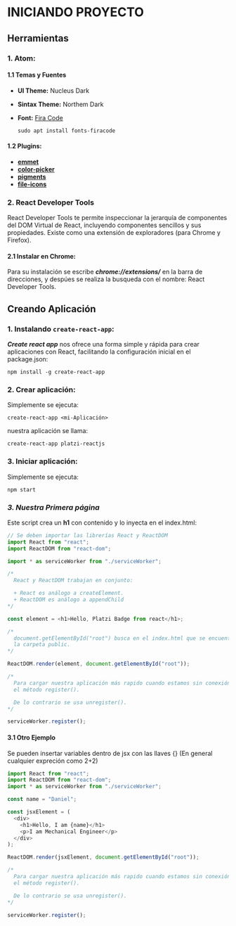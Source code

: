 # INICIANDO PROYECTO

## Herramientas

### **1. Atom:**

#### **1.1 Temas y Fuentes**

- **UI Theme:** Nucleus Dark
- **Sintax Theme:** Northem Dark
- **Font:** [Fira Code](https://github.com/tonsky/FiraCode)

  ```
  sudo apt install fonts-firacode
  ```

#### **1.2 Plugins:**

- **[emmet](https://github.com/emmetio/emmet-atom)**
- **[color-picker](https://github.com/thomaslindstrom/color-picker)**
- **[pigments](https://github.com/abe33/atom-pigments)**
- **[file-icons](https://github.com/file-icons/atom)**

### **2. React Developer Tools**

React Developer Tools te permite inspeccionar la jerarquía de componentes del DOM Virtual de React, incluyendo componentes sencillos y sus propiedades. Existe como una extensión de exploradores (para Chrome y Firefox).

#### **2.1 Instalar en Chrome:**

Para su instalación se escribe **_chrome://extensions/_** en la barra de direcciones, y despúes se realiza la busqueda con el nombre: React Developer Tools.

## **Creando Aplicación**

### **1. Instalando `create-react-app`:**

**_Create react app_** nos ofrece una forma simple y rápida para crear aplicaciones con React, facilitando la configuración inicial en el package.json:

```
npm install -g create-react-app
```

### **2. Crear aplicación:**

Simplemente se ejecuta:

```
create-react-app <mi-Aplicación>
```

nuestra aplicación se llama:

```
create-react-app platzi-reactjs
```

### **3. Iniciar aplicación:**

Simplemente se ejecuta:

```
npm start
```

### **_3. Nuestra Primera página_**

Este script crea un **h1** con contenido y lo inyecta en el index.html:

```javascript
// Se deben importar las librerías React y ReactDOM
import React from "react";
import ReactDOM from "react-dom";

import * as serviceWorker from "./serviceWorker";

/*
  React y ReactDOM trabajan en conjunto:

  + React es análogo a createElement.
  + ReactDOM es análogo a appendChild
*/

const element = <h1>Hello, Platzi Badge from react</h1>;

/*
  document.getElementById("root") busca en el index.html que se encuentra en
  la carpeta public.
*/

ReactDOM.render(element, document.getElementById("root"));

/*
  Para cargar nuestra aplicación más rapido cuando estamos sin conexión, se usa
  el método register().

  De lo contrario se usa unregister().
*/

serviceWorker.register();
```

#### **3.1 Otro Ejemplo**

Se pueden insertar variables dentro de jsx con las llaves {<varibles>} (En general cualquier expreción como 2+2)

```javascript
import React from "react";
import ReactDOM from "react-dom";
import * as serviceWorker from "./serviceWorker";

const name = "Daniel";

const jsxElement = (
  <div>
    <h1>Hello, I am {name}</h1>
    <p>I am Mechanical Engineer</p>
  </div>
);

ReactDOM.render(jsxElement, document.getElementById("root"));

/*
  Para cargar nuestra aplicación más rapido cuando estamos sin conexión, se usa
  el método register().

  De lo contrario se usa unregister().
*/

serviceWorker.register();
```
